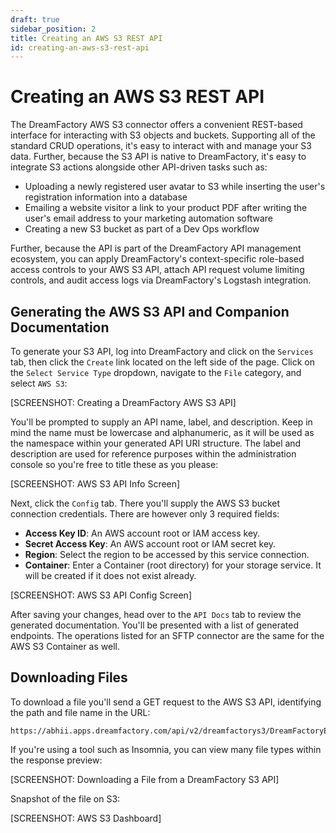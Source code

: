 ```yaml
---
draft: true
sidebar_position: 2
title: Creating an AWS S3 REST API
id: creating-an-aws-s3-rest-api
---
```


# Creating an AWS S3 REST API

The DreamFactory AWS S3 connector offers a convenient REST-based interface for interacting with S3 objects and buckets. Supporting all of the standard CRUD operations, it's easy to interact with and manage your S3 data. Further, because the S3 API is native to DreamFactory, it's easy to integrate S3 actions alongside other API-driven tasks such as:

* Uploading a newly registered user avatar to S3 while inserting the user's registration information into a database
* Emailing a website visitor a link to your product PDF after writing the user's email address to your marketing automation software
* Creating a new S3 bucket as part of a Dev Ops workflow

Further, because the API is part of the DreamFactory API management ecosystem, you can apply DreamFactory's context-specific role-based access controls to your AWS S3 API, attach API request volume limiting controls, and audit access logs via DreamFactory's Logstash integration.

## Generating the AWS S3 API and Companion Documentation

To generate your S3 API, log into DreamFactory and click on the `Services` tab, then click the `Create` link located on the left side of the page. Click on the `Select Service Type` dropdown, navigate to the `File` category, and select `AWS S3`:

[SCREENSHOT: Creating a DreamFactory AWS S3 API]

You'll be prompted to supply an API name, label, and description. Keep in mind the name must be lowercase and alphanumeric, as it will be used as the namespace within your generated API URI structure. The label and description are used for reference purposes within the administration console so you're free to title these as you please:

[SCREENSHOT: AWS S3 API Info Screen]

Next, click the `Config` tab. There you'll supply the AWS S3 bucket connection credentials. There are however only 3 required fields:

* **Access Key ID**: An AWS account root or IAM access key.
* **Secret Access Key**: An AWS account root or IAM secret key.
* **Region**: Select the region to be accessed by this service connection.
* **Container**: Enter a Container (root directory) for your storage service. It will be created if it does not exist already.

[SCREENSHOT: AWS S3 API Config Screen]

After saving your changes, head over to the `API Docs` tab to review the generated documentation. You'll be presented with a list of generated endpoints. The operations listed for an SFTP connector are the same for the AWS S3 Container as well.

## Downloading Files

To download a file you'll send a GET request to the AWS S3 API, identifying the path and file name in the URL:

```
https://abhii.apps.dreamfactory.com/api/v2/dreamfactorys3/DreamFactoryExtends&EnhancesERPFunctionality.pdf
```

If you're using a tool such as Insomnia, you can view many file types within the response preview:

[SCREENSHOT: Downloading a File from a DreamFactory S3 API]

Snapshot of the file on S3:

[SCREENSHOT: AWS S3 Dashboard] 